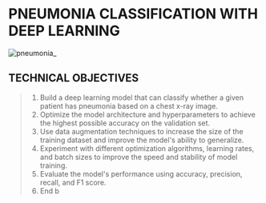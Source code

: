 # **PNEUMONIA CLASSIFICATION WITH DEEP LEARNING**

![pneumonia_](https://user-images.githubusercontent.com/116070221/225555011-e5e82fe6-013d-435c-a25c-d8b9b619de05.jpg)
## TECHNICAL OBJECTIVES
> 1. Build a deep learning model that can classify whether a given patient has pneumonia based on a chest x-ray image.
> 2. Optimize the model architecture and hyperparameters to achieve the highest possible accuracy on the validation set.
> 3. Use data augmentation techniques to increase the size of the training dataset and improve the model's ability to generalize.
> 4. Experiment with different optimization algorithms, learning rates, and batch sizes to improve the speed and stability of model training.
> 5. Evaluate the model's performance using accuracy, precision, recall, and F1 score.
> 6. End
b
